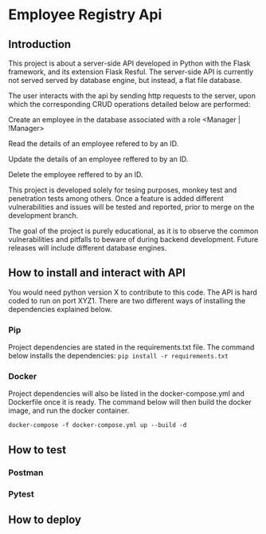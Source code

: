 # Employee Registry Api

## Introduction

This project is about a server-side API developed in Python with the Flask framework, and its extension Flask Resful.
The server-side API is currently not served served by database engine, but instead, a flat file database. 

The user interacts with the api by sending http requests to the server, upon which the corresponding CRUD operations detailed below are performed:

Create an employee in the database associated with a role <Manager | !Manager>

Read the details of an employee refered to by an ID.

Update the details of an employee reffered to by an ID.

Delete the employee reffered to by an ID.

This project is developed solely for tesing purposes, monkey test and penetration tests among others. Once a feature is added different vulnerabilities and issues will be tested and reported, prior to merge on the development branch.

The goal of the project is purely educational, as it is to observe the common vulnerabilities and pitfalls to beware of during backend development. Future releases will include different database engines.

## How to install and interact with API

You would need python version X to contribute to this code. The API is hard coded to run on port XYZ1. There are two different ways of installing the dependencies explained below.

### Pip 
Project dependencies are stated in the requirements.txt file. The command below installs the dependencies:
`pip install -r requirements.txt`

### Docker
Project dependencies will also be listed in the docker-compose.yml and Dockerfile once it is ready.
The command below will then build the docker image, and run the docker container.

`docker-compose -f docker-compose.yml up --build -d`

## How to test

### Postman

### Pytest

## How to deploy
